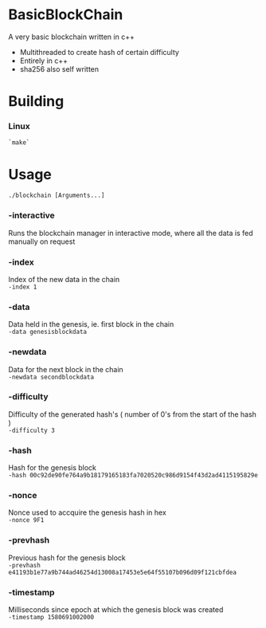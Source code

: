 # BasicBlockChain

 A very basic blockchain written in c++
  - Multithreaded to create hash of certain difficulty
  - Entirely in c++
  - sha256 also self written
  
  # Building
   ### Linux
    `make`
    
  # Usage
   `./blockchain [Arguments...]`
   
   ### -interactive
   Runs the blockchain manager in interactive mode, where all the data is fed manually on request  
   
   ### -index
   Index of the new data in the chain  
    `-index 1`
    
   ### -data
   Data held in the genesis, ie. first block in the chain  
    `-data genesisblockdata`
    
   ### -newdata
   Data for the next block in the chain  
    `-newdata secondblockdata`
    
   ### -difficulty
   Difficulty of the generated hash's ( number of 0's from the start of the hash )  
    `-difficulty 3`
   
   ### -hash
   Hash for the genesis block  
    `-hash 00c92de90fe764a9b18179165183fa7020520c986d9154f43d2ad4115195829e`
   
   ### -nonce
   Nonce used to accquire the genesis hash in hex  
    `-nonce 9F1`
    
   ### -prevhash
   Previous hash for the genesis block  
    `-prevhash e41193b1e77a9b744ad46254d13008a17453e5e64f55107b096d09f121cbfdea`
   
   ### -timestamp
   Milliseconds since epoch at which the genesis block was created  
    `-timestamp 1580691002000`
